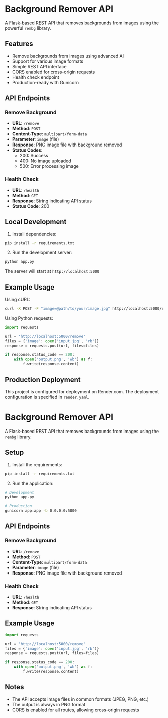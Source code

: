 # Background Remover API

A Flask-based REST API that removes backgrounds from images using the powerful `rembg` library.

## Features

- Remove backgrounds from images using advanced AI
- Support for various image formats
- Simple REST API interface
- CORS enabled for cross-origin requests
- Health check endpoint
- Production-ready with Gunicorn

## API Endpoints

### Remove Background
- **URL**: `/remove`
- **Method**: `POST`
- **Content-Type**: `multipart/form-data`
- **Parameter**: `image` (file)
- **Response**: PNG image file with background removed
- **Status Codes**:
  - 200: Success
  - 400: No image uploaded
  - 500: Error processing image

### Health Check
- **URL**: `/health`
- **Method**: `GET`
- **Response**: String indicating API status
- **Status Code**: 200

## Local Development

1. Install dependencies:
```bash
pip install -r requirements.txt
```

2. Run the development server:
```bash
python app.py
```

The server will start at `http://localhost:5000`

## Example Usage

Using cURL:
```bash
curl -X POST -F "image=@path/to/your/image.jpg" http://localhost:5000/remove --output output.png
```

Using Python requests:
```python
import requests

url = 'http://localhost:5000/remove'
files = {'image': open('input.jpg', 'rb')}
response = requests.post(url, files=files)

if response.status_code == 200:
    with open('output.png', 'wb') as f:
        f.write(response.content)
```

## Production Deployment

This project is configured for deployment on Render.com. The deployment configuration is specified in `render.yaml`.

# Background Remover API

A Flask-based REST API that removes backgrounds from images using the `rembg` library.

## Setup

1. Install the requirements:
```bash
pip install -r requirements.txt
```

2. Run the application:
```bash
# Development
python app.py

# Production
gunicorn app:app -b 0.0.0.0:5000
```

## API Endpoints

### Remove Background
- **URL**: `/remove`
- **Method**: `POST`
- **Content-Type**: `multipart/form-data`
- **Parameter**: `image` (file)
- **Response**: PNG image file with background removed

### Health Check
- **URL**: `/health`
- **Method**: `GET`
- **Response**: String indicating API status

## Example Usage

```python
import requests

url = 'http://localhost:5000/remove'
files = {'image': open('input.jpg', 'rb')}
response = requests.post(url, files=files)

if response.status_code == 200:
    with open('output.png', 'wb') as f:
        f.write(response.content)
```

## Notes
- The API accepts image files in common formats (JPEG, PNG, etc.)
- The output is always in PNG format
- CORS is enabled for all routes, allowing cross-origin requests
